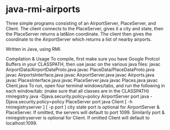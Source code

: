 # java-rmi-airports

Three simple programs consisting of an AirportServer, PlaceServer, and Client.
The client connects to the PlaceServer, gives it a city and state, then the
PlaceServer returns a lat&lon coordinate. The client then gives the coordinate
to the AirportServer which returns a list of nearby airports.

Written in Java, using RMI.

Compilation & Usage
To compile, first make sure you have Google Protcol Buffers in your CLASSPATH,
then use javac on the various java files:
	javac AirportData/AirportDataProto.java
	javac PlaceData/PlaceDataProto.java
	javac AirportsInterface.java
	javac AirportServer.java
	javac Airports.java
	javac PlacesInterface.java
	javac PlaceServer.java
	javac Places.java
	javac Client.java
To run, open four terminal windows/tabs, and run the following in each
window/tab: (make sure that all classes are in the CLASSPATH)
	rmiregistry
	java -Djava.security.policy=policy AirportServer port
	java -Djava.security.policy=policy PlaceServer port
	java Client [ -h rmiregistryserver ] [ -p port ] city state
port is optional for AirportServer & PlaceServer. If omitted, the servers will
default to port 1099. Similarily port & rmiregistryserver is optional for
Client. If omitted Client will default to localhost:1099.
